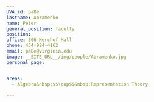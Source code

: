 ```yaml
---
UVA_id: pa8e
lastname: Abramenko
name: Peter
general_position: faculty
position:
office: 306 Kerchof Hall
phone: 434-924-4162
email: pa8e@virginia.edu
image: __SITE_URL__/img/people/Abramenko.jpg
personal_page:


areas:
  - Algebra&nbsp;$$\cup$$&nbsp;Representation Theory
  
---
```

